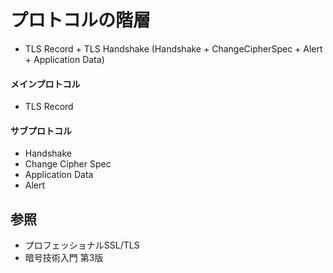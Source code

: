 # プロトコルの階層
- TLS Record + TLS Handshake (Handshake + ChangeCipherSpec + Alert + Application Data)

#### メインプロトコル
- TLS Record

#### サブプロトコル
- Handshake
- Change Cipher Spec
- Application Data
- Alert

## 参照
- プロフェッショナルSSL/TLS
- 暗号技術入門 第3版
